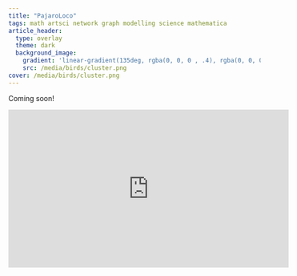 ```yaml
---
title: "PajaroLoco"
tags: math artsci network graph modelling science mathematica
article_header:
  type: overlay
  theme: dark
  background_image:
    gradient: 'linear-gradient(135deg, rgba(0, 0, 0 , .4), rgba(0, 0, 0, .4))'
    src: /media/birds/cluster.png
cover: /media/birds/cluster.png
---
```


Coming soon!

<!--more-->

<center>
<iframe width="560" height="315" src="https://www.youtube.com/embed/videoseries?list=PLRzY6w7pvIWqz0IBWiS7bfwldaYSbS4Js" title="YouTube video player" frameborder="0" allow="accelerometer; autoplay; clipboard-write; encrypted-media; gyroscope; picture-in-picture" allowfullscreen></iframe>
</center>